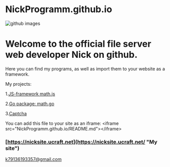 # NickProgramm.github.io
![github images](https://blog.allo.ua/wp-content/uploads/GitHub-1.jpg)
# Welcome to the official file server web developer Nick on github.
Here you can find my programs, as well as import them to your website as a framework.

My projects:

1.[JS-framework math.js](https://NickProgramm.github.io/math.js "JS-framework math.js")

2.[Go package: math.go](https://NickProgramm.github.io/math.go "Go package: math.go")

3.[Captcha](https://NickProgramm.github.io/captcha.php "Captcha on PHP")

You can add this file to your site as an iframe:
&lt;iframe src="NickProgramm.github.io/README.md">&lt;/iframe>
### [https://nicksite.ucraft.net](https://nicksite.ucraft.net/ "My site")
<k79136193357@gmail.com>
